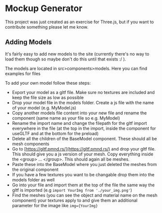 # Mockup Generator

This project was just created as an exercise for Three.js, but if you want to contribute something please let me know.

## Adding Models

It's fairly easy to add new models to the site (currently there's no way to load them though so maybe don't do this until that exists :/ ).

The models are located in src>components>models. Here you can find examples for files

To add your own model follow these steps:

- Export your model as a gltf file. Make sure no textures are included and keep the file size as low as possible
- Drop your model file in the models folder. Create a js file with the name of your model (e.g. MyModel.js)
- Copy another models file content into your new file and rename the component (same name as your file so e.g. MyModel)
- Rename the import name and change the filepath for the gltf import everywhere in the file (at the top in the import, inside the component for useGLTF and at the bottom for the preload)
- Delete all the children of the BaseModel component. These should all be mesh components
- Go to [https://gltf.pmnd.rs/](https://gltf.pmnd.rs/) and drop your gltf file. This should give you a js version of your mesh. Copy everything inside the  \<group> ... <\/group>. This should again all be meshes.
- Paste these into the BaseModel where you just deleted the meshes from the original component
- If you have a few textures you want to be changable drop them into the models folder as well
- Go into your file and import them at the top of the file the same way the gltf is imported (e.g `import YourImg from './your_img.png'`)
- Find the meshes (you can see the object and material name on the mesh component) your textures apply to and give them an additional parameter for the image like `img={YourImg}`